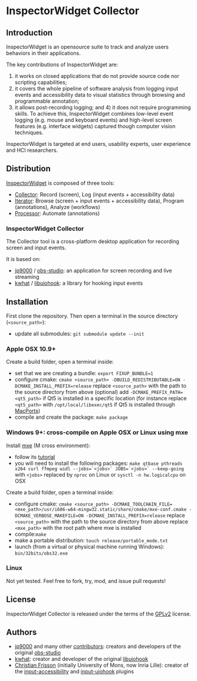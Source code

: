 # InspectorWidget Collector

## Introduction

InspectorWidget is an opensource suite to track and analyze users behaviors in their applications. 

The key contributions of InspectorWidget are:
1) it works on closed applications that do not provide source code nor scripting capabilities; 
2) it covers the whole pipeline of software analysis from logging input events and accessibility data to visual statistics through browsing and programmable annotation; 
3) it allows post-recording logging; and 4) it does not require programming skills. To achieve this, InspectorWidget combines low-level event logging (e.g. mouse and keyboard events) and high-level screen features (e.g. interface widgets) captured though computer vision techniques. 

InspectorWidget is targeted at end users, usability experts, user experience and HCI researchers.

## Distribution

[InspectorWidget](https://github.com/InspectorWidget/InspectorWidget) is composed of three tools:
- [Collector](https://github.com/InspectorWidget/InspectorWidgetCollector): Record (screen), Log (input events + accessibility data) 
- [Iterator](https://github.com/InspectorWidget/InspectorWidgetIterator): Browse (screen + input events + accessibility data), Program (annotations), Analyze (workflows)
- [Processor](https://github.com/InspectorWidget/InspectorWidgetProcessor): Automate (annotations)

### InspectorWidget Collector

The Collector tool is a cross-platform desktop application for recording screen and input events. 

It is based on:
- [jp9000](https://github.com/jp9000) / [obs-studio](https://github.com/jp9000/obs-studio): an application for screen recording and live streaming
- [kwhat](https://github.com/kwhat) / [libuiohook](https://github.com/kwhat/libuiohook): a library for hooking input events

## Installation

First clone the repository.
Then open a terminal in the source directory (`<source_path>`):
* update all submodules: 
```git submodule update --init```

### Apple OSX 10.9+

Create a build folder, open a terminal inside:
* set that we are creating a bundle: 
```export FIXUP_BUNDLE=1```
* configure cmake: 
```cmake <source_path> -DBUILD_REDISTRIBUTABLE=ON -DCMAKE_INSTALL_PREFIX=release```
replace `<source_path>` with the path to the source directory from above
(optional) add `-DCMAKE_PREFIX_PATH=<qt5_path>` if Qt5 is installed in a specific location (for instance replace `<qt5_path>` with `/opt/local/libexec/qt5` if Qt5 is installed through [MacPorts](https://www.macports.org))
* compile and create the package: 
```make package```

### Windows 9+: cross-compile on Apple OSX or Linux using mxe

Install [mxe](http://mxe.cc) (M cross environment):
* follow its [tutorial](http://mxe.cc/#tutorial)
* you will need to install the following packages:
```make qtbase pthreads x264 curl ffmpeg widl --jobs=`<jobs>` JOBS=`<jobs>` --keep-going```
with `<jobs>` replaced by `nproc` on Linux or `sysctl -n hw.logicalcpu` on OSX

Create a build folder, open a terminal inside:
* configure cmake: 
```cmake <source_path> -DCMAKE_TOOLCHAIN_FILE=<mxe_path>/usr/i686-w64-mingw32.static/share/cmake/mxe-conf.cmake -DCMAKE_VERBOSE_MAKEFILE=ON -DCMAKE_INSTALL_PREFIX=release```
replace `<source_path>` with the path to the source directory from above
replace `<mxe_path>` with the root path where mxe is installed
* compile:```make```
* make a portable distribution: 
```touch release/portable_mode.txt```
* launch (from a virtual or physical machine running Windows): `bin/32bits/obs32.exe`

### Linux

Not yet tested. Feel free to fork, try, mod, and issue pull requests!

## License

InspectorWidget Collector is released under the terms of the [GPLv2](http://www.gnu.org/licenses/gpl-2.0.html) license.

## Authors
 * [jp9000](https://github.com/jp9000/) and many other [contributors](https://github.com/jp9000/obs-studio/graphs/contributors): creators and developers of the original [obs-studio](https://github.com/jp9000/obs-studio)
 * [kwhat](https://github.com/kwhat/): creator and developer of the original [libuiohook](https://github.com/kwhat/libuiohook)
 * [Christian Frisson](http://christian.frisson.re) (initially University of Mons, now Inria Lille): creator of the [input-accessibility](https://github.com/InspectorWidget/InspectorWidgetCollector/tree/InspectorWidget/plugins/input-accessibility)  and [input-uiohook](https://github.com/InspectorWidget/InspectorWidgetCollector/tree/InspectorWidget/plugins/input-uiohook) plugins